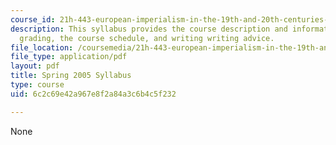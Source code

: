 ```yaml
---
course_id: 21h-443-european-imperialism-in-the-19th-and-20th-centuries-spring-2006
description: This syllabus provides the course description and information on requirements,
  grading, the course schedule, and writing writing advice.
file_location: /coursemedia/21h-443-european-imperialism-in-the-19th-and-20th-centuries-spring-2006/6c2c69e42a967e8f2a84a3c6b4c5f232_MIT21H_443s06_sylls05.pdf
file_type: application/pdf
layout: pdf
title: Spring 2005 Syllabus
type: course
uid: 6c2c69e42a967e8f2a84a3c6b4c5f232

---
```

None